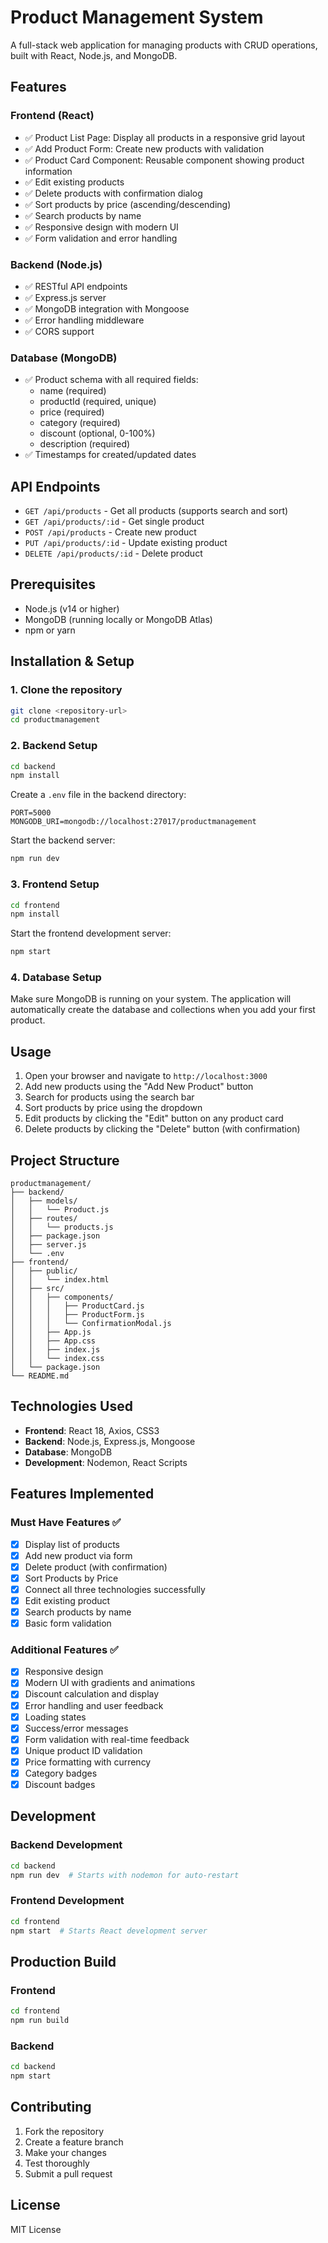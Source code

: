 # Product Management System

A full-stack web application for managing products with CRUD operations, built with React, Node.js, and MongoDB.

## Features

### Frontend (React)
- ✅ Product List Page: Display all products in a responsive grid layout
- ✅ Add Product Form: Create new products with validation
- ✅ Product Card Component: Reusable component showing product information
- ✅ Edit existing products
- ✅ Delete products with confirmation dialog
- ✅ Sort products by price (ascending/descending)
- ✅ Search products by name
- ✅ Responsive design with modern UI
- ✅ Form validation and error handling

### Backend (Node.js)
- ✅ RESTful API endpoints
- ✅ Express.js server
- ✅ MongoDB integration with Mongoose
- ✅ Error handling middleware
- ✅ CORS support

### Database (MongoDB)
- ✅ Product schema with all required fields:
  - name (required)
  - productId (required, unique)
  - price (required)
  - category (required)
  - discount (optional, 0-100%)
  - description (required)
- ✅ Timestamps for created/updated dates

## API Endpoints

- `GET /api/products` - Get all products (supports search and sort)
- `GET /api/products/:id` - Get single product
- `POST /api/products` - Create new product
- `PUT /api/products/:id` - Update existing product
- `DELETE /api/products/:id` - Delete product

## Prerequisites

- Node.js (v14 or higher)
- MongoDB (running locally or MongoDB Atlas)
- npm or yarn

## Installation & Setup

### 1. Clone the repository
```bash
git clone <repository-url>
cd productmanagement
```

### 2. Backend Setup
```bash
cd backend
npm install
```

Create a `.env` file in the backend directory:
```
PORT=5000
MONGODB_URI=mongodb://localhost:27017/productmanagement
```

Start the backend server:
```bash
npm run dev
```

### 3. Frontend Setup
```bash
cd frontend
npm install
```

Start the frontend development server:
```bash
npm start
```

### 4. Database Setup
Make sure MongoDB is running on your system. The application will automatically create the database and collections when you add your first product.

## Usage

1. Open your browser and navigate to `http://localhost:3000`
2. Add new products using the "Add New Product" button
3. Search for products using the search bar
4. Sort products by price using the dropdown
5. Edit products by clicking the "Edit" button on any product card
6. Delete products by clicking the "Delete" button (with confirmation)

## Project Structure

```
productmanagement/
├── backend/
│   ├── models/
│   │   └── Product.js
│   ├── routes/
│   │   └── products.js
│   ├── package.json
│   ├── server.js
│   └── .env
├── frontend/
│   ├── public/
│   │   └── index.html
│   ├── src/
│   │   ├── components/
│   │   │   ├── ProductCard.js
│   │   │   ├── ProductForm.js
│   │   │   └── ConfirmationModal.js
│   │   ├── App.js
│   │   ├── App.css
│   │   ├── index.js
│   │   └── index.css
│   └── package.json
└── README.md
```

## Technologies Used

- **Frontend**: React 18, Axios, CSS3
- **Backend**: Node.js, Express.js, Mongoose
- **Database**: MongoDB
- **Development**: Nodemon, React Scripts

## Features Implemented

### Must Have Features ✅
- [x] Display list of products
- [x] Add new product via form
- [x] Delete product (with confirmation)
- [x] Sort Products by Price
- [x] Connect all three technologies successfully
- [x] Edit existing product
- [x] Search products by name
- [x] Basic form validation

### Additional Features ✅
- [x] Responsive design
- [x] Modern UI with gradients and animations
- [x] Discount calculation and display
- [x] Error handling and user feedback
- [x] Loading states
- [x] Success/error messages
- [x] Form validation with real-time feedback
- [x] Unique product ID validation
- [x] Price formatting with currency
- [x] Category badges
- [x] Discount badges

## Development

### Backend Development
```bash
cd backend
npm run dev  # Starts with nodemon for auto-restart
```

### Frontend Development
```bash
cd frontend
npm start  # Starts React development server
```

## Production Build

### Frontend
```bash
cd frontend
npm run build
```

### Backend
```bash
cd backend
npm start
```

## Contributing

1. Fork the repository
2. Create a feature branch
3. Make your changes
4. Test thoroughly
5. Submit a pull request

## License

MIT License
